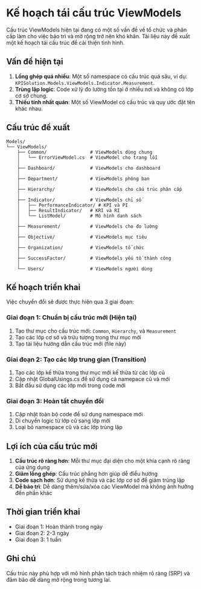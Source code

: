 # Kế hoạch tái cấu trúc ViewModels

Cấu trúc ViewModels hiện tại đang có một số vấn đề về tổ chức và phân cấp làm cho việc bảo trì và mở rộng trở nên khó khăn. Tài liệu này đề xuất một kế hoạch tái cấu trúc để cải thiện tình hình.

## Vấn đề hiện tại

1. **Lồng ghép quá nhiều**: Một số namespace có cấu trúc quá sâu, ví dụ: `KPISolution.Models.ViewModels.Indicator.Measurement`.
2. **Trùng lặp logic**: Code xử lý đo lường tồn tại ở nhiều nơi và không có lớp cơ sở chung.
3. **Thiếu tính nhất quán**: Một số ViewModel có cấu trúc và quy ước đặt tên khác nhau.

## Cấu trúc đề xuất

```
Models/
└── ViewModels/
    ├── Common/                # ViewModels dùng chung
    │   └── ErrorViewModel.cs  # ViewModel cho trang lỗi
    │
    ├── Dashboard/             # ViewModels cho dashboard
    │
    ├── Department/            # ViewModels phòng ban
    │
    ├── Hierarchy/             # ViewModels cho cấu trúc phân cấp
    │
    ├── Indicator/             # ViewModels chỉ số
    │   ├── PerformanceIndicator/ # KPI và PI
    │   ├── ResultIndicator/   # KRI và RI
    │   └── ListModel/         # Mô hình danh sách
    │
    ├── Measurement/           # ViewModels cho đo lường
    │
    ├── Objective/             # ViewModels mục tiêu
    │
    ├── Organization/          # ViewModels tổ chức
    │
    ├── SuccessFactor/         # ViewModels yếu tố thành công
    │
    └── Users/                 # ViewModels người dùng
```

## Kế hoạch triển khai

Việc chuyển đổi sẽ được thực hiện qua 3 giai đoạn:

### Giai đoạn 1: Chuẩn bị cấu trúc mới (Hiện tại)

1. Tạo thư mục cho cấu trúc mới: `Common`, `Hierarchy`, và `Measurement`
2. Tạo các lớp cơ sở và trừu tượng trong thư mục mới
3. Tạo tài liệu hướng dẫn cấu trúc mới (file này)

### Giai đoạn 2: Tạo các lớp trung gian (Transition)

1. Tạo các lớp kế thừa trong thư mục mới kế thừa từ các lớp cũ
2. Cập nhật GlobalUsings.cs để sử dụng cả namepace cũ và mới
3. Bắt đầu sử dụng các lớp mới trong code mới

### Giai đoạn 3: Hoàn tất chuyển đổi

1. Cập nhật toàn bộ code để sử dụng namespace mới
2. Di chuyển logic từ lớp cũ sang lớp mới
3. Loại bỏ namespace cũ và các lớp trùng lặp

## Lợi ích của cấu trúc mới

1. **Cấu trúc rõ ràng hơn**: Mỗi thư mục đại diện cho một khía cạnh rõ ràng của ứng dụng
2. **Giảm lồng ghép**: Cấu trúc phẳng hơn giúp dễ điều hướng
3. **Code sạch hơn**: Sử dụng kế thừa và các lớp cơ sở để giảm trùng lặp
4. **Dễ bảo trì**: Dễ dàng thêm/sửa/xóa các ViewModel mà không ảnh hưởng đến phần khác

## Thời gian triển khai

-   Giai đoạn 1: Hoàn thành trong ngày
-   Giai đoạn 2: 2-3 ngày
-   Giai đoạn 3: 1 tuần

## Ghi chú

Cấu trúc này phù hợp với mô hình phân tách trách nhiệm rõ ràng (SRP) và đảm bảo dễ dàng mở rộng trong tương lai.
